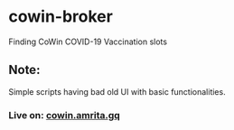 # cowin-broker
Finding CoWin COVID-19 Vaccination slots 

## Note:
Simple scripts having bad old UI with basic functionalities.
### Live on: [cowin.amrita.gq](cowin.amrita.gq)
